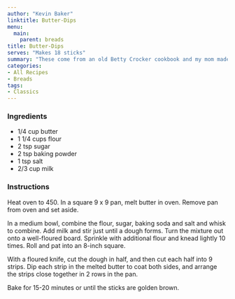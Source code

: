 ```yaml
---
author: "Kevin Baker"
linktitle: Butter-Dips
menu:
  main:
    parent: breads
title: Butter-Dips
serves: "Makes 18 sticks"
summary: "These come from an old Betty Crocker cookbook and my mom made them all the time when I was a kid. They are ridiculously good."
categories:
- All Recipes
- Breads
tags:
- Classics
---
```

### Ingredients
<div class="ingredient-list">

* 1/4 cup butter
* 1 1/4 cups flour
* 2 tsp sugar
* 2 tsp baking powder
* 1 tsp salt
* 2/3 cup milk

</div>

### Instructions
Heat oven to 450.  In a square 9 x 9 pan, melt butter in oven. Remove pan from oven and set aside.

In a medium bowl, combine the flour, sugar, baking soda and salt and whisk to combine. Add milk and stir just until a dough forms. Turn the mixture out onto a well-floured board.  Sprinkle with additional flour and knead lightly 10 times. Roll and pat into an 8-inch square.

With a floured knife, cut the dough in half, and then cut each half into 9 strips.  Dip each strip in the melted butter to coat both sides, and arrange the strips close together in 2 rows in the pan. 

Bake for 15-20 minutes or until the sticks are golden brown.
